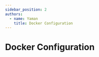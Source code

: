 ```yaml
---
sidebar_position: 2
authors:
  - name: Yaman
    title: Docker Configuration
---
```

# Docker Configuration
